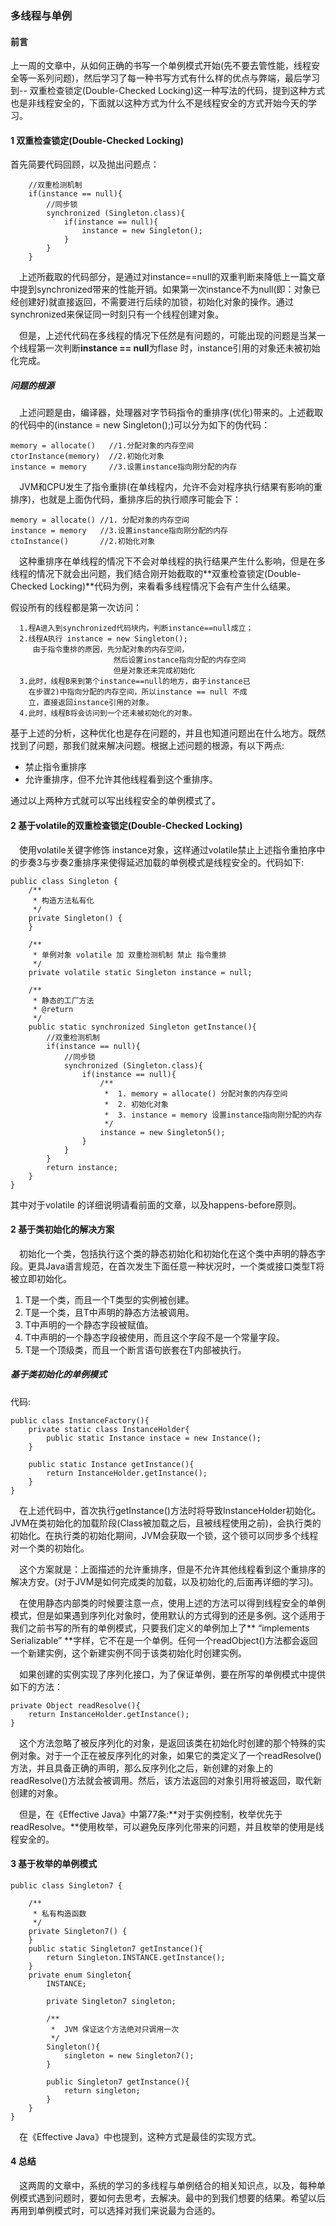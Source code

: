 ### 多线程与单例

#### 前言 
上一周的文章中，从如何正确的书写一个单例模式开始(先不要去管性能，线程安全等一系列问题)，然后学习了每一种书写方式有什么样的优点与弊端，最后学习到--
双重检查锁定(Double-Checked Locking)这一种写法的代码，提到这种方式也是非线程安全的，下面就以这种方式为什么不是线程安全的方式开始今天的学习。

#### 1 双重检查锁定(Double-Checked Locking)
首先简要代码回顾，以及抛出问题点：
```
    //双重检测机制
    if(instance == null){
        //同步锁
        synchronized (Singleton.class){
            if(instance == null){
                instance = new Singleton();
            }
        }
    }
```
&ensp;&ensp;上述所截取的代码部分，是通过对instance==null的双重判断来降低上一篇文章中提到synchronized带来的性能开销。如果第一次instance不为null(即：对象已经创建好)就直接返回，不需要进行后续的加锁，初始化对象的操作。通过synchronized来保证同一时刻只有一个线程创建对象。

&ensp;&ensp;但是，上述代代码在多线程的情况下任然是有问题的，可能出现的问题是当某一个线程第一次判断**instance == null**为flase 时，instance引用的对象还未被初始化完成。

##### 问题的根源
&ensp;&ensp;上述问题是由，编译器，处理器对字节码指令的重排序(优化)带来的。上述截取的代码中的(instance = new Singleton();)可以分为如下的伪代码：
```
memory = allocate()   //1.分配对象的内存空间
ctorInstance(memory)  //2.初始化对象
instance = memory     //3.设置instance指向刚分配的内存
```
&ensp;&ensp;JVM和CPU发生了指令重排(在单线程内，允许不会对程序执行结果有影响的重排序)，也就是上面伪代码，重排序后的执行顺序可能会下：
```
memory = allocate() //1. 分配对象的内存空间
instance = memory   //3.设置instance指向刚分配的内存
ctoInstance()       //2.初始化对象
```
&ensp;&ensp;这种重排序在单线程的情况下不会对单线程的执行结果产生什么影响，但是在多线程的情况下就会出问题，我们结合刚开始截取的**双重检查锁定(Double-Checked Locking)**代码为例，来看看多线程情况下会有产生什么结果。

假设所有的线程都是第一次访问：

```
  1.程A进入到synchronized代码块内，判断instance==null成立；
  2.线程A执行 instance = new Singleton();
     由于指令重排的原因，先分配对象的内存空间，
                       然后设置instance指向分配的内存空间
                       但是对象还未完成初始化
  3.此时，线程B来到第个instance==null的地方，由于instance已
    在步骤2)中指向分配的内存空间，所以instance == null 不成
    立，直接返回instance引用的对象。
  4.此时，线程B将会访问到一个还未被初始化的对象。
```

基于上述的分析，这种优化也是存在问题的，并且也知道问题出在什么地方。既然找到了问题，那我们就来解决问题。根据上述问题的根源，有以下两点:

* 禁止指令重排序
* 允许重排序，但不允许其他线程看到这个重排序。

通过以上两种方式就可以写出线程安全的单例模式了。

#### 2 基于volatile的双重检查锁定(Double-Checked Locking)

&ensp;&ensp;使用volatile关键字修饰 instance对象，这样通过volatile禁止上述指令重拍序中的步奏3与步奏2重排序来使得延迟加载的单例模式是线程安全的。代码如下:

```
public class Singleton {
    /**
     * 构造方法私有化
     */
    private Singleton() {
    }

    /**
     * 单例对象 volatile 加 双重检测机制 禁止 指令重排
     */
    private volatile static Singleton instance = null;

    /**
     * 静态的工厂方法
     * @return
     */
    public static synchronized Singleton getInstance(){
        //双重检测机制
        if(instance == null){
            //同步锁
            synchronized (Singleton.class){
                if(instance == null){
                    /**
                     *  1. memory = allocate() 分配对象的内存空间
                     *  2. 初始化对象
                     *  3. instance = memory 设置instance指向刚分配的内存
                     */
                    instance = new Singleton5();
                }
            }
        }
        return instance;
    }
}
```
其中对于volatile 的详细说明请看前面的文章，以及happens-before原则。

#### 2 基于类初始化的解决方案

&ensp;&ensp;初始化一个类，包括执行这个类的静态初始化和初始化在这个类中声明的静态字段。更具Java语言规范，在首次发生下面任意一种状况时，一个类或接口类型T将被立即初始化。

1. T是一个类，而且一个T类型的实例被创建。
2. T是一个类，且T中声明的静态方法被调用。
3. T中声明的一个静态字段被赋值。
4. T中声明的一个静态字段被使用，而且这个字段不是一个常量字段。
5. T是一个顶级类，而且一个断言语句嵌套在T内部被执行。


##### 基于类初始化的单例模式

代码:
```
public class InstanceFactory(){
    private static class InstanceHolder{
        public static Instance instace = new Instance();
    }
    
    public static Instance getInstance(){
        return InstanceHolder.getInstance();
    }
}
```
&ensp;&ensp;在上述代码中，首次执行getInstance()方法时将导致InstanceHolder初始化。JVM在类初始化的加载阶段(Class被加载之后，且被线程使用之前)，会执行类的初始化。在执行类的初始化期间，JVM会获取一个锁，这个锁可以同步多个线程对一个类的初始化。

&ensp;&ensp;这个方案就是：上面描述的允许重排序，但是不允许其他线程看到这个重排序的解决方安。(对于JVM是如何完成类的加载，以及初始化的,后面再详细的学习)。

&ensp;&ensp;在使用静态内部类的时候要注意一点，使用上述的方法可以得到线程安全的单例模式，但是如果遇到序列化对象时，使用默认的方式得到的还是多例。这个适用于我们之前书写的所有的单例模式，只要我们定义的单例加上了** “implements Serializable” **字样，它不在是一个单例。任何一个readObject()方法都会返回一个新建实例，这个新建实例不同于该类初始化时创建实例。

&ensp;&ensp;如果创建的实例实现了序列化接口，为了保证单例，要在所写的单例模式中提供如下的方法：
```
private Object readResolve(){
    return InstanceHolder.getInstance();
}
```
&ensp;&ensp;这个方法忽略了被反序列化的对象，是返回该类在初始化时创建的那个特殊的实例对象。对于一个正在被反序列化的对象，如果它的类定义了一个readResolve()方法，并且具备正确的声明，那么反序列化之后，新创建的对象上的readResolve()方法就会被调用。然后，该方法返回的对象引用将被返回，取代新创建的对象。

&ensp;&ensp;但是，在《Effective Java》中第77条:**对于实例控制，枚举优先于readResolve。**使用枚举，可以避免反序列化带来的问题，并且枚举的使用是线程安全的。


#### 3 基于枚举的单例模式
```
public class Singleton7 {

    /**
     * 私有构造函数
     */
    private Singleton7() {
    }
    public static Singleton7 getInstance(){
        return Singleton.INSTANCE.getInstance();
    }
    private enum Singleton{
        INSTANCE;

        private Singleton7 singleton;

        /**
         *  JVM 保证这个方法绝对只调用一次
         */
        Singleton(){
            singleton = new Singleton7();
        }

        public Singleton7 getInstance(){
            return singleton;
        }
    }
}
```
&ensp;&ensp;在《Effective Java》中也提到，这种方式是最佳的实现方式。

#### 4 总结

&ensp;&ensp;这两周的文章中，系统的学习的多线程与单例结合的相关知识点，以及，每种单例模式遇到问题时，要如何去思考，去解决。最中的到我们想要的结果。希望以后再用到单例模式时，可以选择对我们来说最为合适的。






























